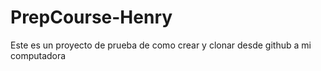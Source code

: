 # PrepCourse-Henry
Este es un proyecto de prueba de como crear y clonar desde github a mi computadora
